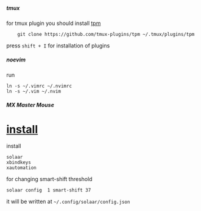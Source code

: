 ##### tmux
for tmux plugin you should install [tpm](https://github.com/tmux-plugins/tpm)
```
    git clone https://github.com/tmux-plugins/tpm ~/.tmux/plugins/tpm
```
press `shift + I` for installation of plugins

##### noevim 
run 
```
ln -s ~/.vimrc ~/.nvimrc
ln -s ~/.vim ~/.nvim
```

##### MX Master Mouse

[install](https://wiki.archlinux.org/index.php/Logitech_MX_Master#Mappings_for_extra_buttons)
=======
install 
```
solaar 
xbindkeys 
xautomation
```

for changing smart-shift threshold
```
solaar config  1 smart-shift 37
```
it will be written at ```~/.config/solaar/config.json```

